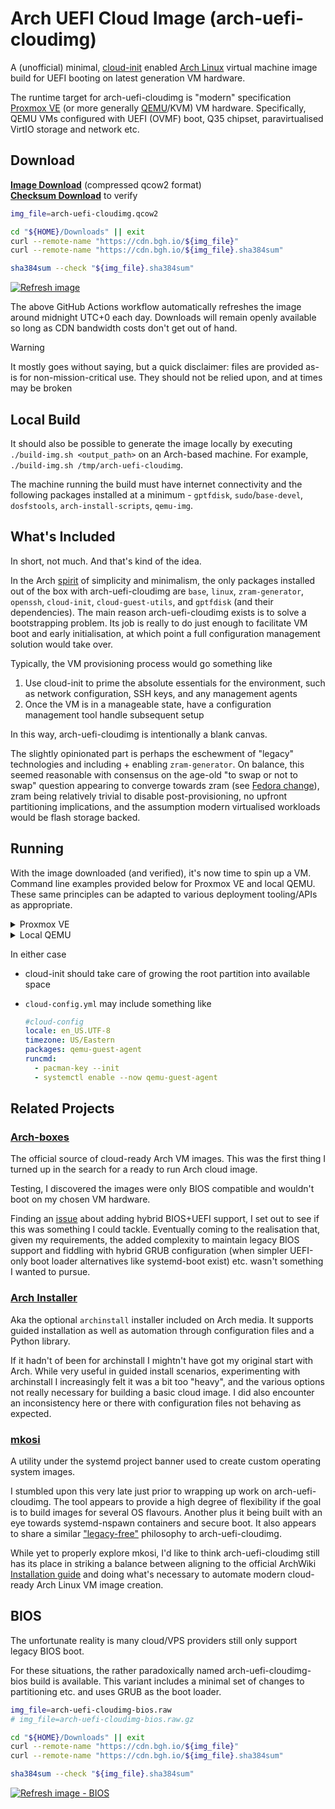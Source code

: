 # Arch UEFI Cloud Image (arch-uefi-cloudimg)

A (unofficial) minimal, [cloud-init](https://cloudinit.readthedocs.io) enabled [Arch Linux](https://archlinux.org) virtual machine image build for UEFI booting on latest generation VM hardware.

The runtime target for arch-uefi-cloudimg is "modern" specification [Proxmox VE](https://www.proxmox.com/proxmox-ve) (or more generally [QEMU](https://www.qemu.org)/KVM) VM hardware. Specifically, QEMU VMs configured with UEFI (OVMF) boot, Q35 chipset, paravirtualised VirtIO storage and network etc.

## Download

**[Image Download](https://cdn.bgh.io/arch-uefi-cloudimg.qcow2)** (compressed qcow2 format)  
**[Checksum Download](https://cdn.bgh.io/arch-uefi-cloudimg.qcow2.sha384sum)** to verify

```bash
img_file=arch-uefi-cloudimg.qcow2

cd "${HOME}/Downloads" || exit
curl --remote-name "https://cdn.bgh.io/${img_file}"
curl --remote-name "https://cdn.bgh.io/${img_file}.sha384sum"

sha384sum --check "${img_file}.sha384sum"
```

[![Refresh image](../../actions/workflows/main.yml/badge.svg)](../../actions/workflows/main.yml)

The above GitHub Actions workflow automatically refreshes the image around midnight UTC+0 each day. Downloads will remain openly available so long as CDN bandwidth costs don't get out of hand.

> [!WARNING]
> It mostly goes without saying, but a quick disclaimer: files are provided as-is for non-mission-critical use. They should not be relied upon, and at times may be broken

## Local Build

It should also be possible to generate the image locally by executing `./build-img.sh <output_path>` on an Arch-based machine. For example, `./build-img.sh /tmp/arch-uefi-cloudimg`.

The machine running the build must have internet connectivity and the following packages installed at a minimum - `gptfdisk`, `sudo`/`base-devel`, `dosfstools`, `arch-install-scripts`, `qemu-img`.

## What's Included

In short, not much. And that's kind of the idea.

In the Arch [spirit](https://wiki.archlinux.org/title/Arch_Linux#Principles) of simplicity and minimalism, the only packages installed out of the box with arch-uefi-cloudimg are `base`, `linux`, `zram-generator`, `openssh`, `cloud-init`, `cloud-guest-utils`, and `gptfdisk` (and their dependencies). The main reason arch-uefi-cloudimg exists is to solve a bootstrapping problem. Its job is really to do just enough to facilitate VM boot and early initialisation, at which point a full configuration management solution would take over.

Typically, the VM provisioning process would go something like

1. Use cloud-init to prime the absolute essentials for the environment, such as network configuration, SSH keys, and any management agents
2. Once the VM is in a manageable state, have a configuration management tool handle subsequent setup

In this way, arch-uefi-cloudimg is intentionally a blank canvas.

The slightly opinionated part is perhaps the eschewment of "legacy" technologies and including + enabling `zram-generator`. On balance, this seemed reasonable with consensus on the age-old "to swap or not to swap" question appearing to converge towards zram (see [Fedora change](https://fedoraproject.org/wiki/Changes/SwapOnZRAM)), zram being relatively trivial to disable post-provisioning, no upfront partitioning implications, and the assumption modern virtualised workloads would be flash storage backed.

## Running

With the image downloaded (and verified), it's now time to spin up a VM. Command line examples provided below for Proxmox VE and local QEMU. These same principles can be adapted to various deployment tooling/APIs as appropriate.

<details>
  <summary>Proxmox VE</summary>

  Transfer image and `cloud-config.yml` file containing any custom cloud-init vendor/user data to PVE host

  ```bash
  pve=user@pve.lan.example.com

  scp arch-uefi-cloudimg.qcow2 "${pve}:/var/lib/vz/images/arch-uefi-cloudimg.qcow2"
  scp cloud-config.yml "${pve}:/var/lib/vz/snippets/cloud-config.yml"
  ```

  Use PVE host shell to create VM, set cloud-init values, import image, and boot

  ```bash
  storage=local-zfs

  vmid=123
  name=example
  ip=10.0.0.123/24
  gw=10.0.0.1
  user=configmgmt
  cat > /tmp/sshkeys << 'EOF'
  ssh-ed25519 AAAAC3NzaC1lZDI1NTE5AAAAIIKk+Dj3QV8CYQp/JIL9JQJEfMLOFW7TpxVJEIq0BrUR configmgmt@lan.example.com
  sk-ssh-ed25519@openssh.com AAAAGnNrLXNzaC1lZDI1NTE5QG9wZW5zc2guY29tAAAAIBEtFzO7x6APTSMQFf8vN0/+X1YgH+5BxRr58CEz2/fAAAAAC3NzaDpleGFtcGxl
  EOF

  qm create "${vmid}" \
    --name "${name}" \
    --cpu host \
    --cores 2 \
    --memory 2048 \
    --ostype l26 \
    --machine q35 \
    --bios ovmf \
    --efidisk0 "${storage}:0" \
    --scsihw virtio-scsi-pci \
    --scsi0 "${storage}:0,import-from=/var/lib/vz/images/arch-uefi-cloudimg.qcow2" \
    --bootdisk scsi0 \
    --boot c \
    --net0 virtio,bridge=vmbr0,tag=3 \
    --vga qxl \
    --agent 1 \
    --sata0 "${storage}:cloudinit" \
    --ipconfig0 "ip=${ip},gw=${gw}" \
    --ciuser "${user}" \
    --sshkeys /tmp/sshkeys \
    --cicustom "vendor=local:snippets/cloud-config.yml"
    #--nameserver and --searchdomain automatically inherit host settings if not specified

  qm resize "${vmid}" scsi0 20G
  qm start "${vmid}"
  ```

</details>

<details>
  <summary>Local QEMU</summary>

  Generate cloud-init NoCloud ISO

  ```bash
  touch meta-data

  cat > user-data << 'EOF'
  #cloud-config
  hostname: example
  users:
    - name: configmgmt
      passwd: $6$cGjycsOkR1KQFQXW$MyZrZZD8o39wILwMcw8GZOGXt0nII9jHJ4eUcDrCra3gX5zAFYS7j5FoUQ4OT1b4cQlvC06y17daz8C4MWWgh1 # example
      lock_passwd: false
      sudo: ALL=(ALL) NOPASSWD:ALL
  EOF

  <<comment
  # Default QEMU user networking (SLIRP) guest settings, IP=10.0.2.15/24, GW=10.0.2.2 (host), DNS=10.0.2.3
  # Alternatively, if setting statically through cloud-init, perhaps using a bridged tap interface
  cat > network-config << EOF
  version: 2
  ethernets:
    enp0s2:
      addresses:
        - 10.0.0.123/24
      gateway4: 10.0.0.1
      nameservers:
        addresses:
          - 10.0.0.2
        search:
          - lan.example.com
  EOF
  comment

  cp cloud-config.yml vendor-data

  xorriso -as genisoimage -output cloud-init.iso -volid CIDATA -joliet -rock meta-data user-data vendor-data #network-config
  ```

  Run VM

  ```bash
  qemu-img resize arch-uefi-cloudimg.qcow2 20G
  qemu-system-x86_64 \
    -enable-kvm \
    -cpu host \
    -smp cores=2 \
    -m 2G \
    -machine q35 \
    -drive if=pflash,format=raw,readonly=on,file=/usr/share/ovmf/x64/OVMF_CODE.fd \
    -device virtio-scsi-pci \
    -device scsi-hd,drive=scsi0 \
    -drive file=arch-uefi-cloudimg.qcow2,if=none,id=scsi0 \
    -nic user,model=virtio-net-pci \
    -cdrom cloud-init.iso
  ```

</details>

In either case

* cloud-init should take care of growing the root partition into available space
* `cloud-config.yml` may include something like

  ```yaml
  #cloud-config
  locale: en_US.UTF-8
  timezone: US/Eastern
  packages: qemu-guest-agent
  runcmd:
    - pacman-key --init
    - systemctl enable --now qemu-guest-agent
  ```

## Related Projects

### [Arch-boxes](https://gitlab.archlinux.org/archlinux/arch-boxes)

The official source of cloud-ready Arch VM images. This was the first thing I turned up in the search for a ready to run Arch cloud image.

Testing, I discovered the images were only BIOS compatible and wouldn't boot on my chosen VM hardware.

Finding an [issue](https://gitlab.archlinux.org/archlinux/arch-boxes/-/issues/141) about adding hybrid BIOS+UEFI support, I set out to see if this was something I could tackle. Eventually coming to the realisation that, given my requirements, the added complexity to maintain legacy BIOS support and fiddling with hybrid GRUB configuration (when simpler UEFI-only boot loader alternatives like systemd-boot exist) etc. wasn't something I wanted to pursue.

### [Arch Installer](https://github.com/archlinux/archinstall)

Aka the optional `archinstall` installer included on Arch media. It supports guided installation as well as automation through configuration files and a Python library.

If it hadn't of been for archinstall I mightn't have got my original start with Arch. While very useful in guided install scenarios, experimenting with archinstall I increasingly felt it was a bit too "heavy", and the various options not really necessary for building a basic cloud image. I did also encounter an inconsistency here or there with configuration files not behaving as expected.

### [mkosi](https://github.com/systemd/mkosi)

A utility under the systemd project banner used to create custom operating system images.

I stumbled upon this very late just prior to wrapping up work on arch-uefi-cloudimg. The tool appears to provide a high degree of flexibility if the goal is to build images for several OS flavours. Another plus it being built with an eye towards systemd-nspawn containers and secure boot. It also appears to share a similar ["legacy-free"](https://0pointer.net/blog/mkosi-a-tool-for-generating-os-images.html) philosophy to arch-uefi-cloudimg.

While yet to properly explore mkosi, I'd like to think arch-uefi-cloudimg still has its place in striking a balance between aligning to the official ArchWiki [Installation guide](https://wiki.archlinux.org/title/installation_guide) and doing what's necessary to automate modern cloud-ready Arch Linux VM image creation.

## BIOS

The unfortunate reality is many cloud/VPS providers still only support legacy BIOS boot.

For these situations, the rather paradoxically named arch-uefi-cloudimg-bios build is available. This variant includes a minimal set of changes to partitioning etc. and uses GRUB as the boot loader.

```bash
img_file=arch-uefi-cloudimg-bios.raw
# img_file=arch-uefi-cloudimg-bios.raw.gz

cd "${HOME}/Downloads" || exit
curl --remote-name "https://cdn.bgh.io/${img_file}"
curl --remote-name "https://cdn.bgh.io/${img_file}.sha384sum"

sha384sum --check "${img_file}.sha384sum"
```

[![Refresh image - BIOS](../../actions/workflows/refresh-image-bios.yml/badge.svg)](../../actions/workflows/refresh-image-bios.yml)
